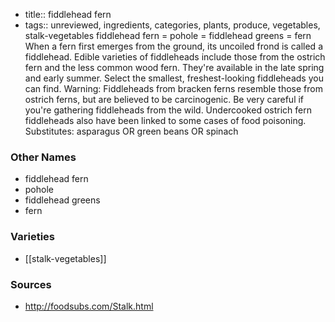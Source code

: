 - title:: fiddlehead fern
- tags:: unreviewed, ingredients, categories, plants, produce, vegetables, stalk-vegetables
fiddlehead fern = pohole = fiddlehead greens = fern When a fern first emerges from the ground, its uncoiled frond is called a fiddlehead. Edible varieties of fiddleheads include those from the ostrich fern and the less common wood fern. They're available in the late spring and early summer. Select the smallest, freshest-looking fiddleheads you can find. Warning: Fiddleheads from bracken ferns resemble those from ostrich ferns, but are believed to be carcinogenic. Be very careful if you're gathering fiddleheads from the wild. Undercooked ostrich fern fiddleheads also have been linked to some cases of food poisoning. Substitutes: asparagus OR green beans OR spinach

### Other Names

* fiddlehead fern
* pohole
* fiddlehead greens
* fern

### Varieties

* [[stalk-vegetables]]

### Sources
* http://foodsubs.com/Stalk.html

